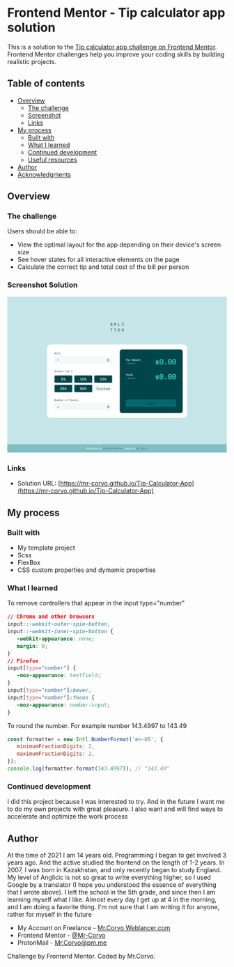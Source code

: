 # Frontend Mentor - Tip calculator app solution

This is a solution to the [Tip calculator app challenge on Frontend Mentor](https://www.frontendmentor.io/challenges/tip-calculator-app-ugJNGbJUX). Frontend Mentor challenges help you improve your coding skills by building realistic projects.

## Table of contents

- [Overview](#overview)
  - [The challenge](#the-challenge)
  - [Screenshot](#screenshot)
  - [Links](#links)
- [My process](#my-process)
  - [Built with](#built-with)
  - [What I learned](#what-i-learned)
  - [Continued development](#continued-development)
  - [Useful resources](#useful-resources)
- [Author](#author)
- [Acknowledgments](#acknowledgments)


## Overview

### The challenge
Users should be able to:

- View the optimal layout for the app depending on their device's screen size
- See hover states for all interactive elements on the page
- Calculate the correct tip and total cost of the bill per person

### Screenshot Solution
![](./screenshot.jpg)

### Links
- Solution URL: [https://mr-corvo.github.io/Tip-Calculator-App](https://mr-corvo.github.io/Tip-Calculator-App)

## My process

### Built with
- My template project
- Scss
- FlexBox
- CSS custom properties and dymamic properties

### What I learned
To remove controllers that appear in the input type="number"
```css
// Chrome and other browsers
input::-webkit-outer-spin-button,
input::-webkit-inner-spin-button {
   -webkit-appearance: none;
   margin: 0;
}
// Firefox
input[type="number"] {
   -moz-appearance: textfield;
}
input[type="number"]:hover,
input[type="number"]:focus {
   -moz-appearance: number-input;
}
```
To round the number. For example number 143.4997 to 143.49
```js
const formatter = new Intl.NumberFormat('en-US', {
   minimumFractionDigits: 2,      
   maximumFractionDigits: 2,
});      
console.log(formatter.format(143.4997)); // "143.49"
```

### Continued development
I did this project because I was interested to try. And in the future I want me to do my own projects with great pleasure. I also want and will find ways to accelerate and optimize the work process

## Author
At the time of 2021 I am 14 years old. Programming I began to get involved 3 years ago. And the active studied the frontend on the length of 1-2 years. In 2007, I was born in Kazakhstan, and only recently began to study England. My level of Anglicic is not so great to write everything higher, so I used Google by a translator (I hope you understood the essence of everything that I wrote above). I left the school in the 5th grade, and since then I am learning myself what I like. Almost every day I get up at 4 in the morning, and I am doing a favorite thing. I'm not sure that I am writing it for anyone, rather for myself in the future

- My Account on Freelance - [Mr.Corvo Weblancer.com](https://www.weblancer.net/users/MrCorvo/)
- Frontend Mentor - [@Mr-Corvo](https://www.frontendmentor.io/profile/Mr-Corvo)
- ProtonMail - Mr.Corvo@pm.me

Challenge by Frontend Mentor. Coded by Mr.Corvo.
